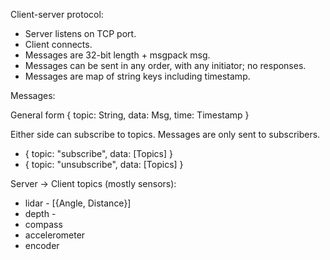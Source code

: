 
Client-server protocol:

 * Server listens on TCP port.
 * Client connects.
 * Messages are 32-bit length + msgpack msg.
 * Messages can be sent in any order, with any initiator; no responses.
 * Messages are map of string keys including timestamp.

Messages:

General form { topic: String, data: Msg, time: Timestamp }

Either side can subscribe to topics. Messages are only sent to
subscribers.

 * { topic: "subscribe", data: [Topics] }
 * { topic: "unsubscribe", data: [Topics] }

Server -> Client topics (mostly sensors):

 * lidar - [{Angle, Distance}]
 * depth -  
 * compass
 * accelerometer
 * encoder

 
